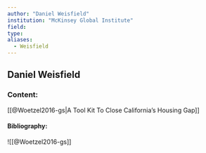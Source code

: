```yaml
---
author: "Daniel Weisfield"
institution: "McKinsey Global Institute"
field:
type:
aliases:
  - Weisfield
---
```


## Daniel Weisfield

### Content:
[[@Woetzel2016-gs|A Tool Kit To Close California’s Housing Gap]]

#### Bibliography:

![[@Woetzel2016-gs]]